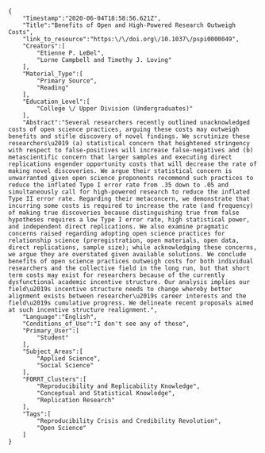 
    {
        "Timestamp":"2020-06-04T18:58:56.621Z",
        "Title":"Benefits of Open and High-Powered Research Outweigh Costs",
        "link_to_resource":"https:\/\/doi.org\/10.1037\/pspi0000049",
        "Creators":[
            "Etienne P. LeBel",
            "Lorne Campbell and Timothy J. Loving"
        ],
        "Material_Type":[
            "Primary Source",
            "Reading"
        ],
        "Education_Level":[
            "College \/ Upper Division (Undergraduates)"
        ],
        "Abstract":"Several researchers recently outlined unacknowledged costs of open science practices, arguing these costs may outweigh benefits and stifle discovery of novel findings. We scrutinize these researchers\u2019 (a) statistical concern that heightened stringency with respect to false-positives will increase false-negatives and (b) metascientific concern that larger samples and executing direct replications engender opportunity costs that will decrease the rate of making novel discoveries. We argue their statistical concern is unwarranted given open science proponents recommend such practices to reduce the inflated Type I error rate from .35 down to .05 and simultaneously call for high-powered research to reduce the inflated Type II error rate. Regarding their metaconcern, we demonstrate that incurring some costs is required to increase the rate (and frequency) of making true discoveries because distinguishing true from false hypotheses requires a low Type I error rate, high statistical power, and independent direct replications. We also examine pragmatic concerns raised regarding adopting open science practices for relationship science (preregistration, open materials, open data, direct replications, sample size); while acknowledging these concerns, we argue they are overstated given available solutions. We conclude benefits of open science practices outweigh costs for both individual researchers and the collective field in the long run, but that short term costs may exist for researchers because of the currently dysfunctional academic incentive structure. Our analysis implies our field\u2019s incentive structure needs to change whereby better alignment exists between researcher\u2019s career interests and the field\u2019s cumulative progress. We delineate recent proposals aimed at such incentive structure realignment.",
        "Language":"English",
        "Conditions_of_Use":"I don't see any of these",
        "Primary_User":[
            "Student"
        ],
        "Subject_Areas":[
            "Applied Science",
            "Social Science"
        ],
        "FORRT_Clusters":[
            "Reproducibility and Replicability Knowledge",
            "Conceptual and Statistical Knowledge",
            "Replication Research"
        ],
        "Tags":[
            "Reproducibility Crisis and Credibility Revolution",
            "Open Science"
        ]
    }
